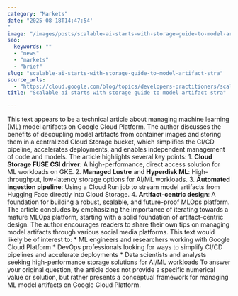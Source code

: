 ```yaml
---
category: "Markets"
date: "2025-08-18T14:47:54'"
image: "/images/posts/scalable-ai-starts-with-storage-guide-to-model-artifact-stra.png"
seo:
  keywords: ""
  - "news"
  - "markets"
  - "brief"
slug: "scalable-ai-starts-with-storage-guide-to-model-artifact-stra"
source_urls:
  - "https://cloud.google.com/blog/topics/developers-practitioners/scalable-ai-starts-with-storage-guide-to-model-artifact-strategies/"
title: "Scalable ai starts with storage guide to model artifact stra"

---
```


This text appears to be a technical article about managing machine learning (ML) model artifacts on Google Cloud Platform. The author discusses the benefits of decoupling model artifacts from container images and storing them in a centralized Cloud Storage bucket, which simplifies the CI/CD pipeline, accelerates deployments, and enables independent management of code and models.  The article highlights several key points:  1. **Cloud Storage FUSE CSI driver**: A high-performance, direct access solution for ML workloads on GKE. 2. **Managed Lustre** and **Hyperdisk ML**: High-throughput, low-latency storage options for AI/ML workloads. 3. **Automated ingestion pipeline**: Using a Cloud Run job to stream model artifacts from Hugging Face directly into Cloud Storage. 4. **Artifact-centric design**: A foundation for building a robust, scalable, and future-proof MLOps platform.  The article concludes by emphasizing the importance of iterating towards a mature MLOps platform, starting with a solid foundation of artifact-centric design. The author encourages readers to share their own tips on managing model artifacts through various social media platforms.  This text would likely be of interest to:  * ML engineers and researchers working with Google Cloud Platform * DevOps professionals looking for ways to simplify CI/CD pipelines and accelerate deployments * Data scientists and analysts seeking high-performance storage solutions for AI/ML workloads  To answer your original question, the article does not provide a specific numerical value or solution, but rather presents a conceptual framework for managing ML model artifacts on Google Cloud Platform.